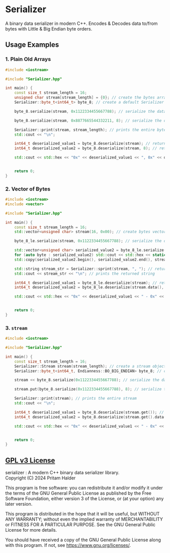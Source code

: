 # Serializer

A binary data serializer in modern C++. Encodes & Decodes data to/from bytes with Little & Big Endian byte orders.

## Usage Examples

### 1. Plain Old Arrays

```cpp
#include <iostream>

#include "Serializer.hpp"

int main() {
    const size_t stream_length = 16;
    unsigned char stream[stream_length] = {0}; // create the bytes array
    Serializer::byte_t<int64_t> byte_8; // create a default Serializer object (Big Endian) of 8 bytes

    byte_8.serialize(stream, 0x1122334455667788); // serialize the data and start putting it from 0 index of bytes array

    byte_8.serialize(stream, 0x8877665544332211, 8); // serialize the data and start putting it from 8th index of bytes array

    Serializer::print(stream, stream_length); // prints the entire bytes array (default delimeter "<space>")
    std::cout << "\n";

    int64_t deserialized_value1 = byte_8.deserialize(stream); // returns the data after deserializing from 0 index of bytes array
    int64_t deserialized_value2 = byte_8.deserialize(stream, 8); // returns the data after deserializing from 8th index of bytes array

    std::cout << std::hex << "0x" << deserialized_value1 << ", 0x" << deserialized_value2 << std::dec << "\n";


    return 0;
}

```

### 2. Vector of Bytes

```cpp
#include <iostream>
#include <vector>

#include "Serializer.hpp"

int main() {
    const size_t stream_length = 16;
    std::vector<unsigned char> stream(16, 0x00); // create bytes vector with size & default values

    byte_8_le.serialize(stream, 0x1122334455667788); // serialize the data and start putting it from 0 index of bytes vector (using the libray provided, 8-byte signed integer in little endian byte order - object)

    std::vector<unsigned char> serialized_value2 = byte_8_le.serialize(0x1122334455667788); // returns the bytes vector of the serialized data
    for (auto byte : serialized_value2) std::cout << std::hex << static_cast<uint>(byte) << " "; std::cout << std::dec << "\n"; // prints the returned bytes vector
    std::copy(serialized_value2.begin(), serialized_value2.end(), stream.begin() + 8); // putting the returned bytes vector to the `stream` bytes vector from its 8th index

    std::string stream_str = Serializer::sprint(stream, ", "); // returns the bytes as a string with <comma> delimeter
    std::cout << stream_str << "\n"; // prints the returned string

    int64_t deserialized_value1 = byte_8_le.deserialize(stream); // returns the data after deserializing from 0 index of bytes array
    int64_t deserialized_value2 = byte_8_le.deserialize(stream.data(), 8); // returns the data after deserializing from 8th index of internal memory of the bytes array

    std::cout << std::hex << "0x" << deserialized_value1 << " - 0x" << deserialized_value2 << std::dec << "\n";


    return 0;
}
```

### 3. `stream`

```cpp
#include <iostream>

#include "Serializer.hpp"

int main() {
    const size_t stream_length = 16;
    Serializer::Stream stream(stream_length); // create a stream object with length
    Serializer::byte_t<int64_t, Endianness::BO_BIG_ENDIAN> byte_8; // create a Serializer object (Big Endian) of 8 bytes

    stream << byte_8.serialize(0x1122334455667788); // serialize the data and put it into the stream after previous

    stream.put(byte_8.serialize(0x1122334455667788), 8); // serialize the data and start putting it from 8th index of the stream

    Serializer::print(stream); // prints the entire stream
    std::cout << "\n";

    int64_t deserialized_value1 = byte_8.deserialize(stream.get()); // returns the data after deserializing from 0 index of stream vector
    int64_t deserialized_value2 = byte_8.deserialize(stream.get().data(), 8); // returns the data after deserializing from 8th index of internal stream array

    std::cout << std::hex << "0x" << deserialized_value1 << " - 0x" << deserialized_value2 << std::dec << "\n";


    return 0;
}
```

## [GPL v3 License](./LICENSE)

serializer : A modern C++ binary data serializer library. \
Copyright (C) 2024 Pritam Halder

This program is free software: you can redistribute it and/or modify
it under the terms of the GNU General Public License as published by
the Free Software Foundation, either version 3 of the License, or
(at your option) any later version.

This program is distributed in the hope that it will be useful,
but WITHOUT ANY WARRANTY; without even the implied warranty of
MERCHANTABILITY or FITNESS FOR A PARTICULAR PURPOSE. See the
GNU General Public License for more details.

You should have received a copy of the GNU General Public License
along with this program. If not, see <https://www.gnu.org/licenses/>.
